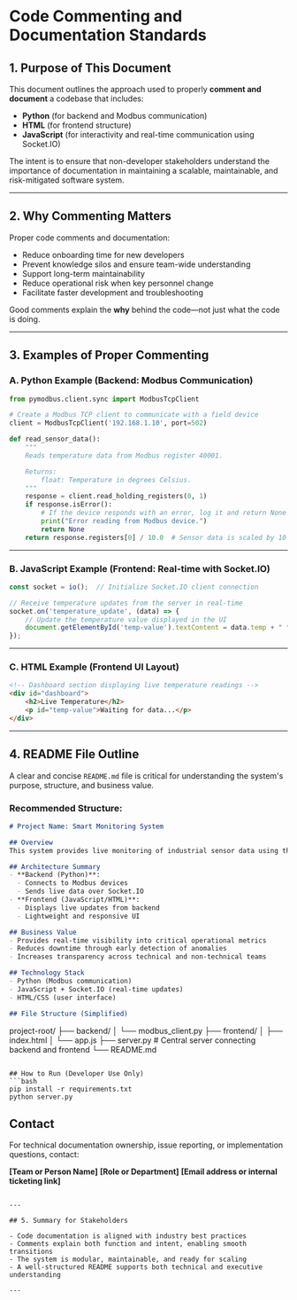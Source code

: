 

# **Code Commenting and Documentation Standards**

## 1. Purpose of This Document

This document outlines the approach used to properly **comment and document** a codebase that includes:

* **Python** (for backend and Modbus communication)
* **HTML** (for frontend structure)
* **JavaScript** (for interactivity and real-time communication using Socket.IO)

The intent is to ensure that non-developer stakeholders understand the importance of documentation in maintaining a scalable, maintainable, and risk-mitigated software system.

---

## 2. Why Commenting Matters

Proper code comments and documentation:

* Reduce onboarding time for new developers
* Prevent knowledge silos and ensure team-wide understanding
* Support long-term maintainability
* Reduce operational risk when key personnel change
* Facilitate faster development and troubleshooting

Good comments explain the **why** behind the code—not just what the code is doing.

---

## 3. Examples of Proper Commenting

### A. Python Example (Backend: Modbus Communication)

```python
from pymodbus.client.sync import ModbusTcpClient

# Create a Modbus TCP client to communicate with a field device
client = ModbusTcpClient('192.168.1.10', port=502)

def read_sensor_data():
    """
    Reads temperature data from Modbus register 40001.

    Returns:
        float: Temperature in degrees Celsius.
    """
    response = client.read_holding_registers(0, 1)
    if response.isError():
        # If the device responds with an error, log it and return None
        print("Error reading from Modbus device.")
        return None
    return response.registers[0] / 10.0  # Sensor data is scaled by 10
```

---

### B. JavaScript Example (Frontend: Real-time with Socket.IO)

```javascript
const socket = io();  // Initialize Socket.IO client connection

// Receive temperature updates from the server in real-time
socket.on('temperature_update', (data) => {
    // Update the temperature value displayed in the UI
    document.getElementById('temp-value').textContent = data.temp + " °C";
});
```

---

### C. HTML Example (Frontend UI Layout)

```html
<!-- Dashboard section displaying live temperature readings -->
<div id="dashboard">
    <h2>Live Temperature</h2>
    <p id="temp-value">Waiting for data...</p>
</div>
```

---

## 4. README File Outline

A clear and concise `README.md` file is critical for understanding the system's purpose, structure, and business value.

### Recommended Structure:

```markdown
# Project Name: Smart Monitoring System

## Overview
This system provides live monitoring of industrial sensor data using the Modbus protocol. Data is displayed in real-time via a web dashboard using Socket.IO for communication.

## Architecture Summary
- **Backend (Python)**:
  - Connects to Modbus devices
  - Sends live data over Socket.IO
- **Frontend (JavaScript/HTML)**:
  - Displays live updates from backend
  - Lightweight and responsive UI

## Business Value
- Provides real-time visibility into critical operational metrics
- Reduces downtime through early detection of anomalies
- Increases transparency across technical and non-technical teams

## Technology Stack
- Python (Modbus communication)
- JavaScript + Socket.IO (real-time updates)
- HTML/CSS (user interface)

## File Structure (Simplified)
```

project-root/
├── backend/
│   └── modbus\_client.py
├── frontend/
│   ├── index.html
│   └── app.js
├── server.py  # Central server connecting backend and frontend
└── README.md

````

## How to Run (Developer Use Only)
```bash
pip install -r requirements.txt
python server.py
````

## Contact

For technical documentation ownership, issue reporting, or implementation questions, contact:

**\[Team or Person Name]**
**\[Role or Department]**
**\[Email address or internal ticketing link]**

```

---

## 5. Summary for Stakeholders

- Code documentation is aligned with industry best practices  
- Comments explain both function and intent, enabling smooth transitions  
- The system is modular, maintainable, and ready for scaling  
- A well-structured README supports both technical and executive understanding  

---
```
